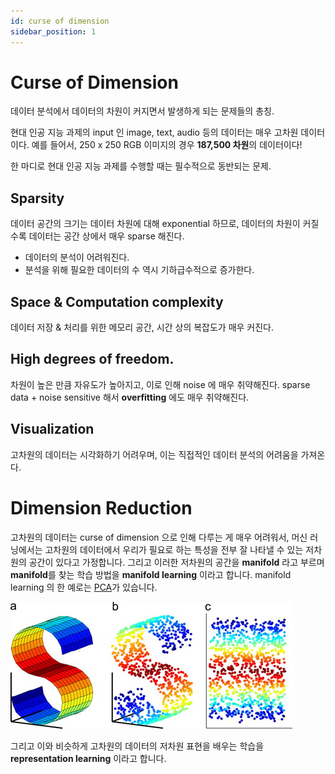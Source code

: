 ```yaml
---
id: curse of dimension
sidebar_position: 1
---
```


# Curse of Dimension

 데이터 분석에서 데이터의 차원이 커지면서 발생하게 되는 문제들의 총칭.

 현대 인공 지능 과제의 input 인 image, text, audio 등의 데이터는 매우 고차원 데이터이다. 예를 들어서, 250 x 250 RGB 이미지의 경우 **187,500 차원**의 데이터이다!

 한 마디로 현대 인공 지능 과제를 수행할 때는 필수적으로 동반되는 문제.

## Sparsity

 데이터 공간의 크기는 데이터 차원에 대해 exponential 하므로, 데이터의 차원이 커질수록 데이터는 공간 상에서 매우 sparse 해진다.

 - 데이터의 분석이 어려워진다.
 - 분석을 위해 필요한 데이터의 수 역시 기하급수적으로 증가한다.

## Space & Computation complexity

데이터 저장 & 처리를 위한 메모리 공간, 시간 상의 복잡도가 매우 커진다.

## High degrees of freedom.

 차원이 높은 만큼 자유도가 높아지고, 이로 인해 noise 에 매우 취약해진다. sparse data + noise sensitive 해서 **overfitting** 에도 매우 취약해진다.

## Visualization

 고차원의 데이터는 시각화하기 어려우며, 이는 직접적인 데이터 분석의 어려움을 가져온다.

# Dimension Reduction

고차원의 데이터는 curse of dimension 으로 인해 다루는 게 매우 어려워서, 머신 러닝에서는 고차원의 데이터에서 우리가 필요로 하는 특성을 전부 잘 나타낼 수 있는 저차원의 공간이 있다고 가정합니다. 그리고 이러한 저차원의 공간을 **manifold** 라고 부르며 **manifold**를 찾는 학습 방법을 **manifold learning** 이라고 합니다. manifold learning 의 한 예로는 [PCA](/docs/models/mlmodel/PCA.md)가 있습니다.

 ![Alt text](asset/image.png)

그리고 이와 비슷하게 고차원의 데이터의 저차원 표현을 배우는 학습을 **representation learning** 이라고 합니다.
 